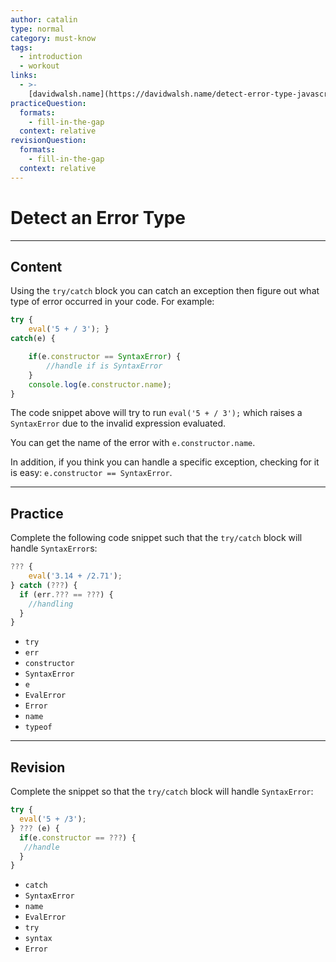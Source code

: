 ```yaml
---
author: catalin
type: normal
category: must-know
tags:
  - introduction
  - workout
links:
  - >-
    [davidwalsh.name](https://davidwalsh.name/detect-error-type-javascript){website}
practiceQuestion:
  formats:
    - fill-in-the-gap
  context: relative
revisionQuestion:
  formats:
    - fill-in-the-gap
  context: relative
---
```


# Detect an Error Type


---

## Content

Using the `try/catch` block you can catch an exception then figure out what type of error occurred in your code.
For example:

```javascript
try {
	eval('5 + / 3'); }
catch(e) {

	if(e.constructor == SyntaxError) {
		//handle if is SyntaxError
	}
	console.log(e.constructor.name);
}
```

The code snippet above will try to run `eval('5 + / 3');` which raises a `SyntaxError` due to the invalid expression evaluated.

You can get the name of the error with `e.constructor.name`.

In addition, if you think you can handle a specific exception, checking for it is easy: `e.constructor == SyntaxError`.


---

## Practice

Complete the following code snippet such that the `try/catch` block will handle `SyntaxError`s:

```javascript
??? {
    eval('3.14 + /2.71');
} catch (???) {
  if (err.??? == ???) {
    //handling
  }
}
```

- `try`
- `err`
- `constructor`
- `SyntaxError`
- `e`
- `EvalError`
- `Error`
- `name`
- `typeof`


---

## Revision

Complete the snippet so that the `try/catch` block will handle `SyntaxError`:

```javascript
try {
  eval('5 + /3');
} ??? (e) {
  if(e.constructor == ???) {
   //handle
  }
}

```

- `catch`
- `SyntaxError`
- `name`
- `EvalError`
- `try`
- `syntax`
- `Error`
 
